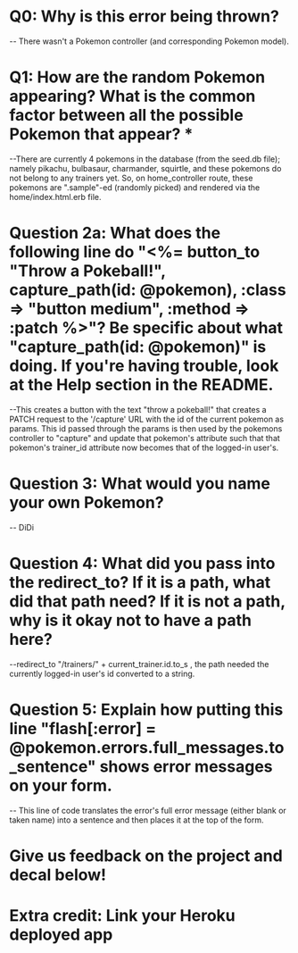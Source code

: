 # Q0: Why is this error being thrown?
-- There wasn't a Pokemon controller (and corresponding Pokemon model).

# Q1: How are the random Pokemon appearing? What is the common factor between all the possible Pokemon that appear? *

--There are currently 4 pokemons in the database (from the seed.db file); namely pikachu, bulbasaur, charmander, squirtle, and these pokemons do not belong to any trainers yet. So, on home_controller route, these pokemons are ".sample"-ed (randomly picked) and rendered via the home/index.html.erb file.

# Question 2a: What does the following line do "<%= button_to "Throw a Pokeball!", capture_path(id: @pokemon), :class => "button medium", :method => :patch %>"? Be specific about what "capture_path(id: @pokemon)" is doing. If you're having trouble, look at the Help section in the README.

--This creates a button with the text "throw a pokeball!" that creates a PATCH request to the '/capture' URL with the id of the current pokemon as params. This id passed through the params is then used by the pokemons controller to "capture" and update that pokemon's attribute such that that pokemon's trainer_id attribute now becomes that of the logged-in user's.

# Question 3: What would you name your own Pokemon?

-- DiDi

# Question 4: What did you pass into the redirect_to? If it is a path, what did that path need? If it is not a path, why is it okay not to have a path here?

--redirect_to "/trainers/" + current_trainer.id.to_s , the path needed the currently logged-in user's id converted to a string.

# Question 5: Explain how putting this line "flash[:error] = @pokemon.errors.full_messages.to_sentence" shows error messages on your form.

-- This line of code translates the error's full error message (either blank or taken name) into a sentence and then places it at the top of the form.

# Give us feedback on the project and decal below!

# Extra credit: Link your Heroku deployed app
